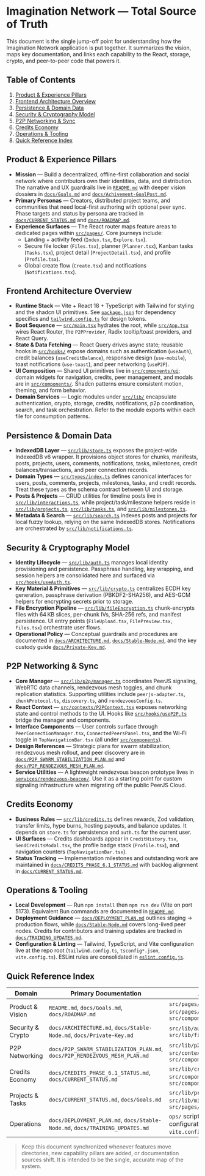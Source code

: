 # Imagination Network — Total Source of Truth

This document is the single jump-off point for understanding how the Imagination Network application is put together. It summarizes the vision, maps key documentation, and links each capability to the React, storage, crypto, and peer-to-peer code that powers it.

## Table of Contents
1. [Product & Experience Pillars](#product--experience-pillars)
2. [Frontend Architecture Overview](#frontend-architecture-overview)
3. [Persistence & Domain Data](#persistence--domain-data)
4. [Security & Cryptography Model](#security--cryptography-model)
5. [P2P Networking & Sync](#p2p-networking--sync)
6. [Credits Economy](#credits-economy)
7. [Operations & Tooling](#operations--tooling)
8. [Quick Reference Index](#quick-reference-index)

## Product & Experience Pillars
- **Mission** — Build a decentralized, offline-first collaboration and social network where contributors own their identities, data, and distribution. The narrative and UX guardrails live in [`README.md`](../README.md) with deeper vision dossiers in [`docs/Goals.md`](Goals.md) and [`docs/Achivement-GoalPost.md`](Achivement-GoalPost.md).
- **Primary Personas** — Creators, distributed project teams, and communities that need local-first authoring with optional peer sync. Phase targets and status by persona are tracked in [`docs/CURRENT_STATUS.md`](CURRENT_STATUS.md) and [`docs/ROADMAP.md`](ROADMAP.md).
- **Experience Surfaces** — The React router maps feature areas to dedicated pages within [`src/pages/`](../src/pages). Core journeys include:
  - Landing + activity feed (`Index.tsx`, `Explore.tsx`).
  - Secure file locker (`Files.tsx`), planner (`Planner.tsx`), Kanban tasks (`Tasks.tsx`), project detail (`ProjectDetail.tsx`), and profile (`Profile.tsx`).
  - Global create flow (`Create.tsx`) and notifications (`Notifications.tsx`).

## Frontend Architecture Overview
- **Runtime Stack** — Vite + React 18 + TypeScript with Tailwind for styling and the shadcn UI primitives. See [`package.json`](../package.json) for dependency specifics and [`tailwind.config.ts`](../tailwind.config.ts) for design tokens.
- **Boot Sequence** — [`src/main.tsx`](../src/main.tsx) hydrates the root, while [`src/App.tsx`](../src/App.tsx) wires React Router, the `P2PProvider`, Radix tooltip/toast providers, and React Query.
- **State & Data Fetching** — React Query drives async state; reusable hooks in [`src/hooks/`](../src/hooks) expose domains such as authentication (`useAuth`), credit balances (`useCreditBalance`), responsive design (`use-mobile`), toast notifications (`use-toast`), and peer networking (`useP2P`).
- **UI Composition** — Shared UI primitives live in [`src/components/ui`](../src/components/ui); domain widgets for navigation, credits, peer management, and modals are in [`src/components/`](../src/components). Shadcn patterns ensure consistent motion, theming, and form behavior.
- **Domain Services** — Logic modules under [`src/lib/`](../src/lib) encapsulate authentication, crypto, storage, credits, notifications, p2p coordination, search, and task orchestration. Refer to the module exports within each file for consumption patterns.

## Persistence & Domain Data
- **IndexedDB Layer** — [`src/lib/store.ts`](../src/lib/store.ts) exposes the project-wide IndexedDB v6 wrapper. It provisions object stores for chunks, manifests, posts, projects, users, comments, notifications, tasks, milestones, credit balances/transactions, and peer connection records.
- **Domain Types** — [`src/types/index.ts`](../src/types/index.ts) defines canonical interfaces for users, posts, comments, projects, milestones, tasks, and credit records. Treat these types as the schema contract between UI and storage.
- **Posts & Projects** — CRUD utilities for timeline posts live in [`src/lib/interactions.ts`](../src/lib/interactions.ts), while project/task/milestone helpers reside in [`src/lib/projects.ts`](../src/lib/projects.ts), [`src/lib/tasks.ts`](../src/lib/tasks.ts), and [`src/lib/milestones.ts`](../src/lib/milestones.ts).
- **Metadata & Search** — [`src/lib/search.ts`](../src/lib/search.ts) indexes posts and projects for local fuzzy lookup, relying on the same IndexedDB stores. Notifications are orchestrated by [`src/lib/notifications.ts`](../src/lib/notifications.ts).

## Security & Cryptography Model
- **Identity Lifecycle** — [`src/lib/auth.ts`](../src/lib/auth.ts) manages local identity provisioning and persistence. Passphrase handling, key wrapping, and session helpers are consolidated here and surfaced via [`src/hooks/useAuth.ts`](../src/hooks/useAuth.ts).
- **Key Material & Primitives** — [`src/lib/crypto.ts`](../src/lib/crypto.ts) centralizes ECDH key generation, passphrase derivation (PBKDF2-SHA256), and AES-GCM helpers for encrypting secrets prior to storage.
- **File Encryption Pipeline** — [`src/lib/fileEncryption.ts`](../src/lib/fileEncryption.ts) chunk-encrypts files with 64 KB slices, per-chunk IVs, SHA-256 refs, and manifest persistence. UI entry points (`FileUpload.tsx`, `FilePreview.tsx`, `Files.tsx`) orchestrate user flows.
- **Operational Policy** — Conceptual guardrails and procedures are documented in [`docs/ARCHITECTURE.md`](ARCHITECTURE.md), [`docs/Stable-Node.md`](Stable-Node.md), and the key custody guide [`docs/Private-Key.md`](Private-Key.md).

## P2P Networking & Sync
- **Core Manager** — [`src/lib/p2p/manager.ts`](../src/lib/p2p/manager.ts) coordinates PeerJS signaling, WebRTC data channels, rendezvous mesh toggles, and chunk replication statistics. Supporting utilities include `peerjs-adapter.ts`, `chunkProtocol.ts`, `discovery.ts`, and `rendezvousConfig.ts`.
- **React Context** — [`src/contexts/P2PContext.tsx`](../src/contexts/P2PContext.tsx) exposes networking state and control methods to the UI. Hooks like [`src/hooks/useP2P.ts`](../src/hooks/useP2P.ts) bridge the manager and components.
- **Interface Components** — User controls surface through `PeerConnectionManager.tsx`, `ConnectedPeersPanel.tsx`, and the Wi-Fi toggle in `TopNavigationBar.tsx` (all under [`src/components`](../src/components)).
- **Design References** — Strategic plans for swarm stabilization, rendezvous mesh rollout, and peer discovery are in [`docs/P2P_SWARM_STABILIZATION_PLAN.md`](P2P_SWARM_STABILIZATION_PLAN.md) and [`docs/P2P_RENDEZVOUS_MESH_PLAN.md`](P2P_RENDEZVOUS_MESH_PLAN.md).
- **Service Utilities** — A lightweight rendezvous beacon prototype lives in [`services/rendezvous-beacon/`](../services/rendezvous-beacon). Use it as a starting point for custom signaling infrastructure when migrating off the public PeerJS Cloud.

## Credits Economy
- **Business Rules** — [`src/lib/credits.ts`](../src/lib/credits.ts) defines rewards, Zod validation, transfer limits, hype burns, hosting payouts, and balance updates. It depends on `store.ts` for persistence and `auth.ts` for the current user.
- **UI Surfaces** — Credits dashboards appear in `CreditHistory.tsx`, `SendCreditsModal.tsx`, the profile badge stack (`Profile.tsx`), and navigation counters (`TopNavigationBar.tsx`).
- **Status Tracking** — Implementation milestones and outstanding work are maintained in [`docs/CREDITS_PHASE_6.1_STATUS.md`](CREDITS_PHASE_6.1_STATUS.md) with backlog alignment in [`docs/CURRENT_STATUS.md`](CURRENT_STATUS.md).

## Operations & Tooling
- **Local Development** — Run `npm install` then `npm run dev` (Vite on port 5173). Equivalent Bun commands are documented in [`README.md`](../README.md#quick-start).
- **Deployment Guidance** — [`docs/DEPLOYMENT_PLAN.md`](DEPLOYMENT_PLAN.md) outlines staging → production flows, while [`docs/Stable-Node.md`](Stable-Node.md) covers long-lived peer nodes. Credits for contributors and training updates are tracked in [`docs/TRAINING_UPDATES.md`](TRAINING_UPDATES.md).
- **Configuration & Linting** — Tailwind, TypeScript, and Vite configuration live at the repo root (`tailwind.config.ts`, `tsconfig*.json`, `vite.config.ts`). ESLint rules are consolidated in [`eslint.config.js`](../eslint.config.js).

## Quick Reference Index
| Domain | Primary Documentation | Anchor Code Modules |
| --- | --- | --- |
| Product & Vision | `README.md`, `docs/Goals.md`, `docs/ROADMAP.md` | `src/pages/Index.tsx`, `src/pages/Explore.tsx`, `src/components/FeatureHighlights.tsx` |
| Security & Crypto | `docs/ARCHITECTURE.md`, `docs/Stable-Node.md`, `docs/Private-Key.md` | `src/lib/auth.ts`, `src/lib/crypto.ts`, `src/lib/fileEncryption.ts` |
| P2P Networking | `docs/P2P_SWARM_STABILIZATION_PLAN.md`, `docs/P2P_RENDEZVOUS_MESH_PLAN.md` | `src/lib/p2p/*`, `src/contexts/P2PContext.tsx`, `src/components/PeerConnectionManager.tsx` |
| Credits Economy | `docs/CREDITS_PHASE_6.1_STATUS.md`, `docs/CURRENT_STATUS.md` | `src/lib/credits.ts`, `src/components/CreditHistory.tsx`, `src/components/SendCreditsModal.tsx` |
| Projects & Tasks | `docs/CURRENT_STATUS.md`, `docs/Goals.md` | `src/lib/projects.ts`, `src/lib/tasks.ts`, `src/lib/milestones.ts`, `src/pages/ProjectDetail.tsx` |
| Operations | `docs/DEPLOYMENT_PLAN.md`, `docs/Stable-Node.md`, `docs/TRAINING_UPDATES.md` | `ops/` scripts, `services/rendezvous-beacon/`, configuration files (`tailwind.config.ts`, `vite.config.ts`) |

> Keep this document synchronized whenever features move directories, new capability pillars are added, or documentation sources shift. It is intended to be the single, accurate map of the system.
